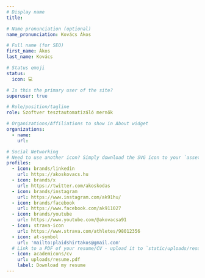 ```yaml
---
# Display name
title:

# Name pronunciation (optional)
name_pronunciation: Kovács Ákos

# Full name (for SEO)
first_name: Ákos
last_name: Kovács

# Status emoji
status:
  icon: 💻

# Is this the primary user of the site?
superuser: true

# Role/position/tagline
role: Szoftver tesztautomatizáló mernök

# Organizations/Affiliations to show in About widget
organizations:
  - name:
    url:

# Social Networking
# Need to use another icon? Simply download the SVG icon to your `assets/media/icons/` folder.
profiles:
  - icon: brands/linkedin
    url: https://akoskovacs.hu
  - icon: brands/x
    url: https://twitter.com/akoskodas
  - icon: brands/instagram
    url: https://www.instagram.com/ak91hu/
  - icon: brands/facebook
    url: https://www.facebook.com/ak911027
  - icon: brands/youtube
    url: https://www.youtube.com/@akovacsa91
  - icon: strava-icon
    url: https://www.strava.com/athletes/98012356
  - icon: at-symbol
    url: 'mailto:plaidshirtakos@gmail.com'
  # Link to a PDF of your resume/CV - upload it to `static/uploads/resume.pdf`
  - icon: academicons/cv
    url: uploads/resume.pdf
    label: Download my resume
---
```

